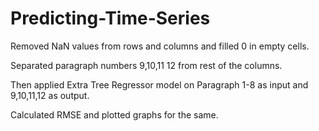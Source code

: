 # Predicting-Time-Series
Removed NaN values from rows and columns and filled 0 in empty cells.

Separated paragraph numbers 9,10,11 12 from rest of the columns.

Then applied Extra Tree Regressor model on Paragraph 1-8 as input and 9,10,11,12 as output.

Calculated  RMSE and plotted graphs for the same.
